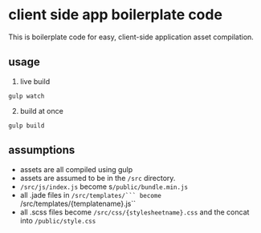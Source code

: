 # client side app boilerplate code

This is boilerplate code for easy, client-side application asset compilation.

## usage

1. live build
```
gulp watch
```

2. build at once
```
gulp build
```

## assumptions

- assets are all compiled using gulp
- assets are assumed to be in the ``/src`` directory.
- ``/src/js/index.js`` become s``/public/bundle.min.js``
- all .jade files in ``/src/templates/``` become ``/src/templates/{templatename}.js``
- all .scss files become ``/src/css/{stylesheetname}.css`` and the concat into ``/public/style.css``

